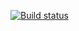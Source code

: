 [![Build status](https://ci.appveyor.com/api/projects/status/oce9c31o7tc4kdar?svg=true)](https://ci.appveyor.com/project/KateMila/app-cardselenide)